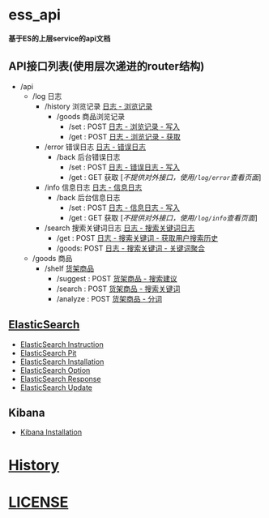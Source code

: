 
# ess_api

**基于ES的上层service的api文档**

## API接口列表(使用层次递进的router结构)
* /api
  * /log 日志
    * /history 浏览记录 [ 日志 - 浏览记录 ](./log/history/readme.md)
      * /goods 商品浏览记录 
        * /set : POST [ 日志 - 浏览记录 - 写入](./log/history/readme.md#11-goodsset)
        * /get : POST [ 日志 - 浏览记录 - 获取](./log/history/readme.md#12-goodsget)
    * /error 错误日志 [ 日志 - 错误日志 ](./log/error/readme.md)
      * /back 后台错误日志
        * /set : POST [ 日志 - 错误日志 - 写入](./log/error/readme.md#11-backset)
        * /get : GET 获取 [*不提供对外接口，使用`/log/error`查看页面*]
    * /info 信息日志 [ 日志 - 信息日志 ](./log/info/readme.md)
      * /back 后台信息日志
        * /set : POST [ 日志 - 信息日志 - 写入](./log/info/readme.md#11-backset)
        * /get : GET 获取 [*不提供对外接口，使用`/log/info`查看页面*]
    * /search 搜索关键词日志 [ 日志 - 搜索关键词日志 ](./log/search/readme.md)
      * /get  : POST [ 日志 - 搜索关键词 - 获取用户搜索历史](./log/search/readme.md#11-get) 
      * /goods: POST [ 日志 - 搜索关键词 - 关键词聚合](./log/search/readme.md#12-goods) 
  * /goods 商品
  	* /shelf [货架商品](./goods/shelf/readme.md)
  		* /suggest : POST [货架商品 - 搜索建议](./goods/shelf/readme.md#11-suggest)  
  		* /search : POST  [货架商品 - 搜索关键词](./goods/shelf/readme.md#12-search)  
  		* /analyze : POST  [货架商品 - 分词](./goods/shelf/readme.md#13-analyze)  

## [ElasticSearch](./doc/elasticsearch/readme.md)
* [ElasticSearch Instruction](./doc/elasticsearch/instruction.md)
* [ElasticSearch Pit](./doc/elasticsearch/pit.md)
* [ElasticSearch Installation](./doc/elasticsearch/installation.md)
* [ElasticSearch Option](./doc/elasticsearch/option.md)
* [ElasticSearch Response](./doc/elasticsearch/response.md)
* [ElasticSearch Update](./doc/elasticsearch/update.md)

## Kibana
* [Kibana Installation](./doc/kibana/installation.md)

# [History](./history.md)

# [LICENSE](./LICENSE)
